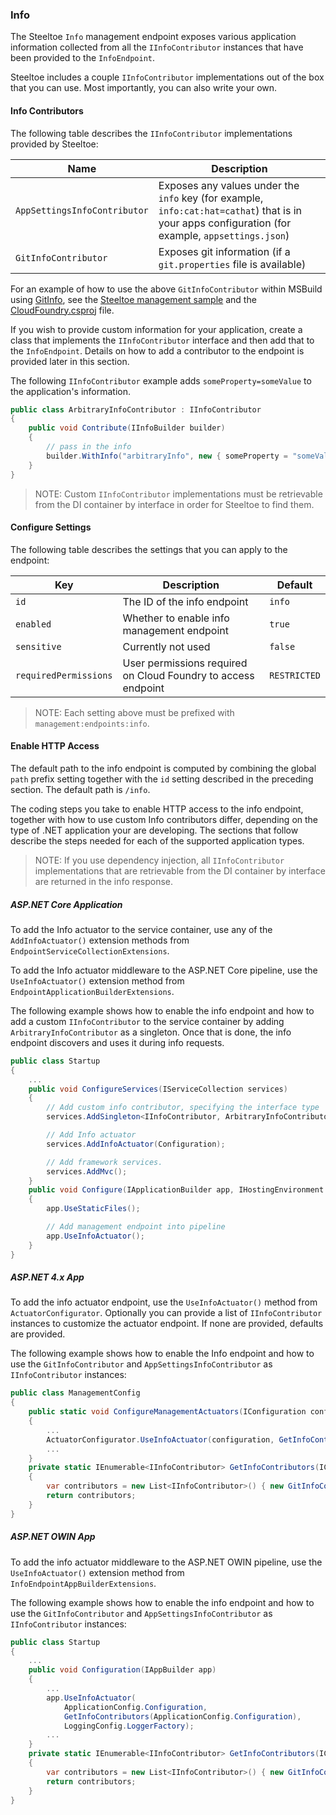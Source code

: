 ### Info

The Steeltoe `Info` management endpoint exposes various application information collected from all the `IInfoContributor` instances that have been provided to the `InfoEndpoint`.

Steeltoe includes a couple `IInfoContributor` implementations out of the box that you can use. Most importantly, you can also write your own.

#### Info Contributors

The following table describes the `IInfoContributor` implementations provided by Steeltoe:

|Name|Description|
|---|---|
| `AppSettingsInfoContributor`|Exposes any values under the `info` key (for example, `info:cat:hat=cathat`) that is in your apps configuration (for example, `appsettings.json`)|
| `GitInfoContributor`|Exposes git information (if a `git.properties` file is available)|

For an example of how to use the above `GitInfoContributor` within MSBuild using [GitInfo](https://github.com/kzu/GitInfo), see the [Steeltoe management sample](https://github.com/SteeltoeOSS/Samples/tree/master/Management/src/AspDotNetCore/CloudFoundry) and the [CloudFoundry.csproj](https://github.com/SteeltoeOSS/Samples/blob/master/Management/src/AspDotNetCore/CloudFoundry/CloudFoundry.csproj) file.

If you wish to provide custom information for your application, create a class that implements the `IInfoContributor` interface and then add that to the `InfoEndpoint`. Details on how to add a contributor to the endpoint is provided later in this section.

The following `IInfoContributor` example adds `someProperty=someValue` to the application's information.

```csharp
public class ArbitraryInfoContributor : IInfoContributor
{
    public void Contribute(IInfoBuilder builder)
    {
        // pass in the info
        builder.WithInfo("arbitraryInfo", new { someProperty = "someValue" });
    }
}
```

>NOTE: Custom `IInfoContributor` implementations must be retrievable from the DI container by interface in order for Steeltoe to find them.

#### Configure Settings

The following table describes the settings that you can apply to the endpoint:

|Key|Description|Default|
|---|---|---|
|`id`|The ID of the info endpoint|`info`|
|`enabled`|Whether to enable info management endpoint|`true`|
|`sensitive`|Currently not used|`false`|
|`requiredPermissions`|User permissions required on Cloud Foundry to access endpoint|`RESTRICTED`|

>NOTE: Each setting above must be prefixed with `management:endpoints:info`.

#### Enable HTTP Access

The default path to the info endpoint is computed by combining the global `path` prefix setting together with the `id` setting described in the preceding section. The default path is `/info`.

The coding steps you take to enable HTTP access to the info endpoint, together with how to use custom Info contributors differ, depending on the type of .NET application your are developing. The sections that follow describe the steps needed for each of the supported application types.

>NOTE: If you use dependency injection, all `IInfoContributor` implementations that are retrievable from the DI container by interface are returned in the info response.

##### ASP.NET Core Application

To add the Info actuator to the service container, use any of the `AddInfoActuator()` extension methods from `EndpointServiceCollectionExtensions`.

To add the Info actuator middleware to the ASP.NET Core pipeline, use the `UseInfoActuator()` extension method from `EndpointApplicationBuilderExtensions`.

The following example shows how to enable the info endpoint and how to add a custom `IInfoContributor` to the service container by adding `ArbitraryInfoContributor` as a singleton. Once that is done, the info endpoint discovers and uses it during info requests.

```csharp
public class Startup
{
    ...
    public void ConfigureServices(IServiceCollection services)
    {
        // Add custom info contributor, specifying the interface type
        services.AddSingleton<IInfoContributor, ArbitraryInfoContributor>();

        // Add Info actuator
        services.AddInfoActuator(Configuration);

        // Add framework services.
        services.AddMvc();
    }
    public void Configure(IApplicationBuilder app, IHostingEnvironment env, ILoggerFactory loggerFactory)
    {
        app.UseStaticFiles();

        // Add management endpoint into pipeline
        app.UseInfoActuator();
    }
}
```

##### ASP.NET 4.x App

To add the info actuator endpoint, use the `UseInfoActuator()` method from `ActuatorConfigurator`. Optionally you can provide a list of `IInfoContributor` instances to customize the actuator endpoint.  If none are provided, defaults are provided.

The following example shows how to enable the Info endpoint and how to use the `GitInfoContributor` and `AppSettingsInfoContributor` as `IInfoContributor` instances:

```csharp
public class ManagementConfig
{
    public static void ConfigureManagementActuators(IConfiguration configuration, ILoggerFactory loggerFactory)
    {
        ...
        ActuatorConfigurator.UseInfoActuator(configuration, GetInfoContributors(configuration), loggerFactory);
        ...
    }
    private static IEnumerable<IInfoContributor> GetInfoContributors(IConfiguration configuration)
    {
        var contributors = new List<IInfoContributor>() { new GitInfoContributor(), new AppSettingsInfoContributor(configuration) }
        return contributors;
    }
}
```

##### ASP.NET OWIN App

To add the info actuator middleware to the ASP.NET OWIN pipeline, use the `UseInfoActuator()` extension method from `InfoEndpointAppBuilderExtensions`.

The following example shows how to enable the info endpoint and how to use the `GitInfoContributor` and `AppSettingsInfoContributor` as `IInfoContributor` instances:

```csharp
public class Startup
{
    ...
    public void Configuration(IAppBuilder app)
    {
        ...
        app.UseInfoActuator(
            ApplicationConfig.Configuration,
            GetInfoContributors(ApplicationConfig.Configuration),
            LoggingConfig.LoggerFactory);
        ...
    }
    private static IEnumerable<IInfoContributor> GetInfoContributors(IConfiguration configuration)
    {
        var contributors = new List<IInfoContributor>() { new GitInfoContributor(), new AppSettingsInfoContributor(configuration) }
        return contributors;
    }
}
```
